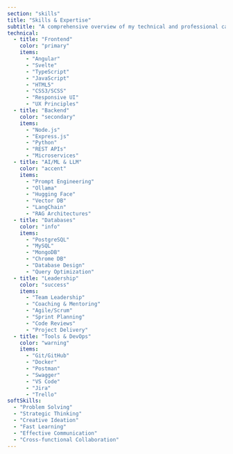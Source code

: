 ```yaml
---
section: "skills"
title: "Skills & Expertise"
subtitle: "A comprehensive overview of my technical and professional capabilities"
technical:
  - title: "Frontend"
    color: "primary"
    items:
      - "Angular"
      - "Svelte"
      - "TypeScript"
      - "JavaScript"
      - "HTML5"
      - "CSS3/SCSS"
      - "Responsive UI"
      - "UX Principles"
  - title: "Backend"
    color: "secondary"
    items:
      - "Node.js"
      - "Express.js"
      - "Python"
      - "REST APIs"
      - "Microservices"
  - title: "AI/ML & LLM"
    color: "accent"
    items:
      - "Prompt Engineering"
      - "Ollama"
      - "Hugging Face"
      - "Vector DB"
      - "LangChain"
      - "RAG Architectures"
  - title: "Databases"
    color: "info"
    items:
      - "PostgreSQL"
      - "MySQL"
      - "MongoDB"
      - "Chrome DB"
      - "Database Design"
      - "Query Optimization"
  - title: "Leadership"
    color: "success"
    items:
      - "Team Leadership"
      - "Coaching & Mentoring"
      - "Agile/Scrum"
      - "Sprint Planning"
      - "Code Reviews"
      - "Project Delivery"
  - title: "Tools & DevOps"
    color: "warning"
    items:
      - "Git/GitHub"
      - "Docker"
      - "Postman"
      - "Swagger"
      - "VS Code"
      - "Jira"
      - "Trello"
softSkills:
  - "Problem Solving"
  - "Strategic Thinking"
  - "Creative Ideation"
  - "Fast Learning"
  - "Effective Communication"
  - "Cross-functional Collaboration"
---
```

